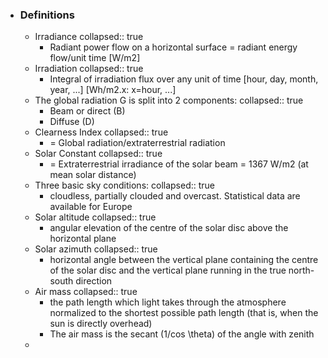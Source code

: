 - ### Definitions
	- Irradiance
	  collapsed:: true
		- Radiant power flow on a horizontal surface = radiant energy flow/unit time [W/m2]
	- Irradiation
	  collapsed:: true
		- Integral of irradiation flux over any unit of time [hour, day, month, year, ...] [Wh/m2.x: x=hour, ...]
	- The global radiation G is split into 2 components:
	  collapsed:: true
		- Beam or direct (B)
		- Diffuse (D)
	- Clearness Index
	  collapsed:: true
		- = Global radiation/extraterrestrial radiation
	- Solar Constant
	  collapsed:: true
		- = Extraterrestrial irradiance of the solar beam = 1367 W/m2 (at mean solar distance)
	- Three basic sky conditions:
	  collapsed:: true
		- cloudless, partially clouded and overcast. Statistical data are available for Europe
	- Solar altitude
	  collapsed:: true
		- angular elevation of the centre of the solar disc above the horizontal plane
	- Solar azimuth
	  collapsed:: true
		- horizontal angle between the vertical plane containing the centre of the solar disc and the vertical plane running in the true north-south direction
	- Air mass
	  collapsed:: true
		- the path length which light takes through the atmosphere normalized to the shortest possible path length (that is, when the sun is directly overhead)
		- The air mass is the secant (1/cos \theta) of the angle with zenith
	-